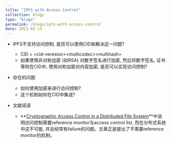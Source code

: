 ```yaml
---
title: "IPFS with Access Control"
collection: blogs
type: "blogs"
permalink: /blogs/ipfs-with-access-control
date: 2021-02-13
---
```


* IPFS不支持访问控制, 是否可以使用CID来解决这一问题?
  * CID = \<cid-veresion\>\<multicodec\>\<multihash\>
  * 如果使用非对称加密 (如RSA) 对数字签名进行加密, 然后将数字签名, 证书等附在CID中, 使用对称加密对内容加密, 是否可以实现访问控制?

* 存在的问题
  * 如何使用加密来进行访问控制?
  * 这个机制如何在CID中集成?


* 文献阅读
  * **[Cryptographic Access Control in a Distributed File System](http://citeseerx.ist.psu.edu/viewdoc/download?doi=10.1.1.58.889&rep=rep1&type=pdf)**中说明访问控制需要reference monitor与access control list, 而在分布式系统中这不可能, 并且经常有failure的问题。文章正是提出了不需要reference monitor的机制。
